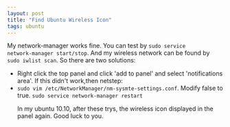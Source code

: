 ```yaml
---
layout: post
title: "Find Ubuntu Wireless Icon"
tags: ubuntu
---
```


My network-manager works fine. You can test by <code>sudo service network-manager start/stop</code>. And my wireless network can be found by <code>sudo iwlist  scan</code>.
So there are two solutions:
<ul>
<li>Right click the top panel and click 'add to panel' and select 'notifications area'. If this didn't work,then netstep:
</li>
<li>
<code>sudo vim /etc/NetworkManager/nm-sysmte-settings.conf</code>. Modify false to true.
<code>sudo service network-manager restart</code>

In my ubuntu 10.10, after these trys, the wireless icon displayed in the panel again. Good luck to you.
